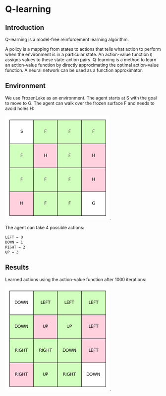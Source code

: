 # Q-learning

## Introduction
Q-learning is a model-free reinforcement learning algorithm. 

A policy is a mapping from states to actions that tells what action
to perform when the environment is in a particular state. An action-value function ```Q```
assigns values to these state-action pairs. Q-learning is a method to learn an 
action-value function by directly approximating the optimal action-value function. A
neural network can be used as a function approximator.

## Environment
We use FrozenLake as an environment. The agent starts at S with the goal to
move to G. The agent can walk over the frozen surface F and needs to avoid
holes H:

![alt text](images/grid_states.png).

The agent can take 4 possible actions:
```
LEFT = 0
DOWN = 1
RIGHT = 2
UP = 3
```
## Results
Learned actions using the action-value function after 1000 iterations:

![alt text](images/grid_actions.png).
